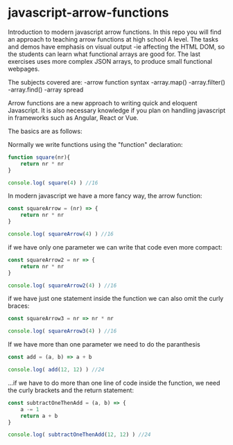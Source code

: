 # javascript-arrow-functions
Introduction to modern javascript arrow functions. In this repo you will find an approach to teaching arrow functions at high school A level. The tasks and demos have emphasis on visual output -ie affecting the HTML DOM, so the students can learn what functional arrays are good for. The last exercises uses more complex JSON arrays, to produce small functional webpages.  

The subjects covered are:
-arrow function syntax
-array.map()
-array.filter()
-array.find()
-array spread 
 
Arrow functions are a new approach to writing quick and eloquent Javascript. It is also necessary knowledge if you plan on handling javascript in frameworks such as Angular, React or Vue. 

The basics are as follows:

Normally we write functions using the "function" declaration:

```javascript
function square(nr){
    return nr * nr
}

console.log( square(4) ) //16

```

In modern javascript we have a more fancy way, the arrow function:

```javascript
const squareArrow = (nr) => {
    return nr * nr
}

console.log( squareArrow(4) ) //16

```

if we have only one parameter we can write that code even more compact:

```javascript
const squareArrow2 = nr => {
    return nr * nr
}

console.log( squareArrow2(4) ) //16
````

if we have just one statement inside the function we can also omit the curly braces:

```javascript
const squareArrow3 = nr => nr * nr

console.log( squareArrow3(4) ) //16

```

If we have more than one parameter we need to do the paranthesis

```javascript
const add = (a, b) => a + b

console.log( add(12, 12) ) //24
````

...if we have to do more than one line of code inside the function, we need the curly brackets and the return statement:

```javascript
const subtractOneThenAdd = (a, b) => {
    a -= 1
    return a + b
}

console.log( subtractOneThenAdd(12, 12) ) //24
```
